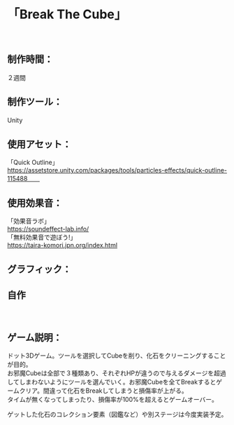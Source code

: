 # 「Break The Cube」
　　
　　
## 制作時間：  
２週間　　 
　　
　　
## 制作ツール：  
Unity　　


## 使用アセット：  
「Quick Outline」  
https://assetstore.unity.com/packages/tools/particles-effects/quick-outline-115488　　
　　
　　
## 使用効果音：  
「効果音ラボ」  
https://soundeffect-lab.info/  
「無料効果音で遊ぼう!」  
https://taira-komori.jpn.org/index.html


## グラフィック：  
自作
　　
-----------------------------------
　　
## ゲーム説明：
ドット3Dゲーム。ツールを選択してCubeを削り、化石をクリーニングすることが目的。  
お邪魔Cubeは全部で３種類あり、それぞれHPが違うので与えるダメージを超過してしまわないようにツールを選んでいく。お邪魔Cubeを全てBreakするとゲームクリア。間違って化石をBreakしてしまうと損傷率が上がる。  
タイムが無くなってしまったり、損傷率が100%を超えるとゲームオーバー。  

ゲットした化石のコレクション要素（図鑑など）や別ステージは今度実装予定。  
